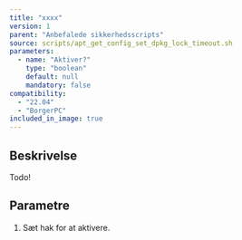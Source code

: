 ```yaml
---
title: "xxxx"
version: 1
parent: "Anbefalede sikkerhedsscripts"
source: scripts/apt_get_config_set_dpkg_lock_timeout.sh
parameters:
  - name: "Aktiver?"
    type: "boolean"
    default: null
    mandatory: false
compatibility:  
  - "22.04"
  - "BorgerPC"
included_in_image: true
---
```


## Beskrivelse
Todo!

## Parametre
1. Sæt hak for at aktivere.

